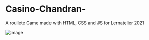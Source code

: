 # Casino-Chandran-

A roullete Game made with HTML, CSS and JS for Lernatelier 2021

![image](https://user-images.githubusercontent.com/54061875/133558397-cc4d50b5-5a5c-45a3-b904-84cdabdd2a41.png)
